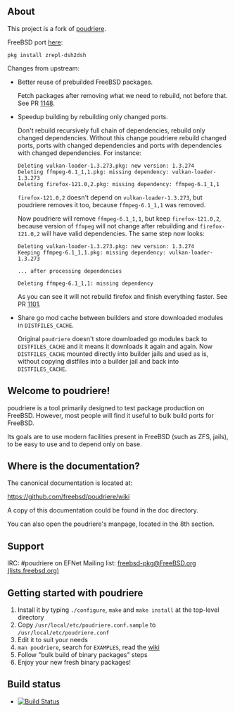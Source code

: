 About
-----

This project is a fork of
[poudriere](https://github.com/freebsd/poudriere).

FreeBSD port
[here](https://github.com/dsh2dsh/freebsd-ports/tree/master/ports-mgmt/poudriere-dsh2dsh):

``` shell
pkg install zrepl-dsh2dsh
```

Changes from upstream:

  * Better reuse of prebuilded FreeBSD packages.

    Fetch packages after removing what we need to rebuild, not before that. See
    PR [1148](https://github.com/freebsd/poudriere/pull/1148).

  * Speedup building by rebuilding only changed ports.

    Don't rebuild recursively full chain of dependencies, rebuild only changed
    dependencies. Without this change poudriere rebuild changed ports, ports
    with changed dependencies and ports with dependencies with changed
    dependencies. For instance:

    ```
    Deleting vulkan-loader-1.3.273.pkg: new version: 1.3.274
    Deleting ffmpeg-6.1_1,1.pkg: missing dependency: vulkan-loader-1.3.273
    Deleting firefox-121.0,2.pkg: missing dependency: ffmpeg-6.1_1,1
    ```

    `firefox-121.0,2` doesn't depend on `vulkan-loader-1.3.273`, but poudriere
    removes it too, because `ffmpeg-6.1_1,1` was removed.

    Now poudriere will remove `ffmpeg-6.1_1,1`, but keep `firefox-121.0,2`,
    because version of `ffmpeg` will not change after rebuilding and
    `firefox-121.0,2` will have valid dependencies. The same step now looks:

    ```
    Deleting vulkan-loader-1.3.273.pkg: new version: 1.3.274
    Keeping ffmpeg-6.1_1,1.pkg: missing dependency: vulkan-loader-1.3.273

    ... after processing dependencies

    Deleting ffmpeg-6.1_1,1: missing dependency
    ```

    As you can see it will not rebuild firefox and finish everything faster. See
    PR [1101](https://github.com/freebsd/poudriere/pull/1101).

  * Share go mod cache between builders and store downloaded modules in
    `DISTFILES_CACHE`.

    Original `poudriere` doesn't store downloaded go modules back to
    `DISTFILES_CACHE` and it means it downloads it again and again. Now
    `DISTFILES_CACHE` mounted directly into builder jails and used as is,
    without copying distfiles into a builder jail and back into
    `DISTFILES_CACHE`.

Welcome to poudriere!
---------------------

poudriere is a tool primarily designed to test package production on
FreeBSD. However, most people will find it useful to bulk build ports
for FreeBSD.

Its goals are to use modern facilities present in FreeBSD (such as ZFS,
jails), to be easy to use and to depend only on base.

Where is the documentation?
---------------------------

The canonical documentation is located at:

https://github.com/freebsd/poudriere/wiki

A copy of this documentation could be found in the doc directory.

You can also open the poudriere's manpage, located in the 8th section.

Support
-------

IRC:          #poudriere on EFNet
Mailing list: [freebsd-pkg@FreeBSD.org (lists.freebsd.org)](https://lists.freebsd.org/subscription/freebsd-pkg)

Getting started with poudriere
------------------------------

1. Install it by typing `./configure`, `make` and `make install` at the top-level directory
2. Copy `/usr/local/etc/poudriere.conf.sample` to `/usr/local/etc/poudriere.conf`
3. Edit it to suit your needs
4. `man poudriere`, search for `EXAMPLES`, read the [wiki](https://github.com/freebsd/poudriere/wiki)
5. Follow "bulk build of binary packages" steps
6. Enjoy your new fresh binary packages!

Build status
------------------------------

* [![Build Status](https://api.cirrus-ci.com/github/freebsd/poudriere.svg?branch=master)](https://cirrus-ci.com/github/freebsd/poudriere)
